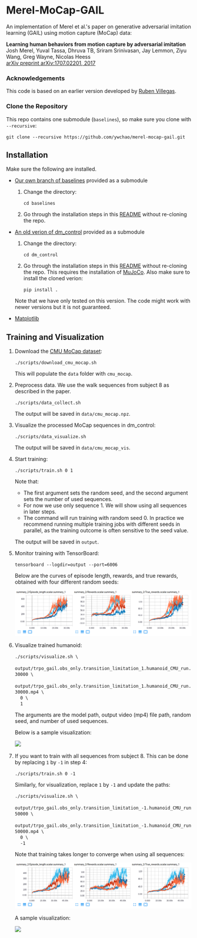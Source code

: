 # Merel-MoCap-GAIL

An implementation of Merel et al.'s paper on generative adversarial imitation learning (GAIL) using motion capture (MoCap) data:

**Learning human behaviors from motion capture by adversarial imitation**  
Josh Merel, Yuval Tassa, Dhruva TB, Sriram Srinivasan, Jay Lemmon, Ziyu Wang, Greg Wayne, Nicolas Heess  
[arXiv preprint arXiv:1707.02201, 2017](https://arxiv.org/abs/1707.02201)  

### Acknowledgements

This code is based on an earlier version developed by [Ruben Villegas](https://github.com/rubenvillegas).

### Clone the Repository

This repo contains one submodule (`baselines`), so make sure you clone with `--recursive`:

  ```Shell
  git clone --recursive https://github.com/ywchao/merel-mocap-gail.git
  ```

## Installation

Make sure the following are installed.

- [Our own branch of baselines](https://github.com/ywchao/baselines/tree/merel-mocap-gail) provided as a submodule
    1. Change the directory:

        ```Shell
        cd baselines
        ```

    2. Go through the installation steps in this [README](https://github.com/ywchao/baselines/tree/merel-mocap-gail) without re-cloning the repo.
- [An old verion of dm_control](https://github.com/deepmind/dm_control) provided as a submodule
    1. Change the directory:

        ```Shell
        cd dm_control
        ```

    2. Go through the installation steps in this [README](https://github.com/deepmind/dm_control/tree/c24ec9f5f3cb3c25c6571c89c9f60bf3350f5711) without re-cloning the repo. This requires the installation of [MuJoCo](http://www.mujoco.org/). Also make sure to install the cloned verion:

        ```Shell
        pip install .
        ```

    Note that we have only tested on this version. The code might work with newer versions but it is not guaranteed.
- [Matplotlib](https://matplotlib.org/)

## Training and Visualization

1. Download the [CMU MoCap dataset](http://mocap.cs.cmu.edu/):

    ```Shell
    ./scripts/download_cmu_mocap.sh
    ```

    This will populate the `data` folder with `cmu_mocap`.

2. Preprocess data. We use the walk sequences from subject 8 as described in the paper.

    ```Shell
    ./scripts/data_collect.sh
    ```

    The output will be saved in `data/cmu_mocap.npz`.

3. Visualize the processed MoCap sequences in dm_control:

    ```Shell
    ./scripts/data_visualize.sh
    ````

    The output will be saved in `data/cmu_mocap_vis`.

4. Start training:

    ```Shell
    ./scripts/train.sh 0 1
    ```

    Note that:
    - The first argument sets the random seed, and the second argument sets the number of used sequences.
    - For now we use only sequence 1. We will show using all sequences in later steps.
    - The command will run training with random seed 0. In practice we recommend running multiple training jobs with different seeds in parallel, as the training outcome is often sensitive to the seed value.

    The output will be saved in `output`.

5. Monitor training with TensorBoard:

    ```Shell
    tensorboard --logdir=output --port=6006
    ```

    Below are the curves of episode length, rewards, and true rewards, obtained with four different random seeds:

    <img src='curve-1.png'>

6. Visualize trained humanoid:

    ```Shell
    ./scripts/visualize.sh \
      output/trpo_gail.obs_only.transition_limitation_1.humanoid_CMU_run.g_step_3.d_step_1.policy_entcoeff_0.adversary_entcoeff_0.001.seed_0.num_timesteps_5.00e+07/checkpoints/model.ckpt-30000 \
      output/trpo_gail.obs_only.transition_limitation_1.humanoid_CMU_run.g_step_3.d_step_1.policy_entcoeff_0.adversary_entcoeff_0.001.seed_0.num_timesteps_5.00e+07/vis_model.ckpt-30000.mp4 \
      0 \
      1
    ```

    The arguments are the model path, output video (mp4) file path, random seed, and number of used sequences.

    Below is a sample visualization:

    <img src='vis-1.gif'>

7. If you want to train with all sequences from subject 8. This can be done by replacing `1` by `-1` in step 4:

    ```Shell
    ./scripts/train.sh 0 -1
    ```

    Similarly, for visualization, replace `1` by `-1` and update the paths:

    ```Shell
    ./scripts/visualize.sh \
      output/trpo_gail.obs_only.transition_limitation_-1.humanoid_CMU_run.g_step_3.d_step_1.policy_entcoeff_0.adversary_entcoeff_0.001.seed_0.num_timesteps_5.00e+07/checkpoints/model.ckpt-50000 \
      output/trpo_gail.obs_only.transition_limitation_-1.humanoid_CMU_run.g_step_3.d_step_1.policy_entcoeff_0.adversary_entcoeff_0.001.seed_0.num_timesteps_5.00e+07/vis_model.ckpt-50000.mp4 \
      0 \
      -1
    ```

    Note that training takes longer to converge when using all sequences:

    <img src='curve-all.png'>

    A sample visualization:

    <img src='vis-all.gif'>
